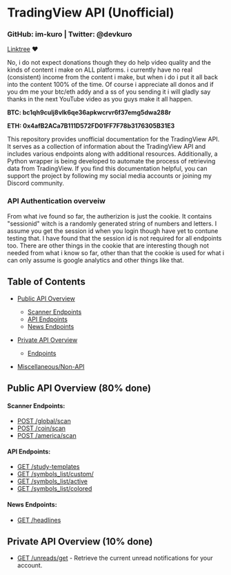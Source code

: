 # TradingView API (Unofficial)

### GitHub: im-kuro | Twitter: @devkuro
[Linktree](https://linktr.ee/devkuro) ❤️

No, i do not expect donations though they do help video quality and the kinds of content i make on ALL platforms. i currently have no real (consistent) income from the content i make, but when i do i put it all back into the content 100% of the time. Of course i appreciate all donos and if you dm me your btc/eth addy and a ss of you sending it i will gladly say thanks in the next YouTube video as you guys make it all happen.

**BTC: bc1qh9culj8vlk6qe36apkwcrvr6f37emg5dwa288r**

**ETH: 0x4afB2ACa7B111D572FD01FF7F78b3176305B31E3**

This repository provides unofficial documentation for the TradingView API. It serves as a collection of information about the TradingView API and includes various endpoints along with additional resources. Additionally, a Python wrapper is being developed to automate the process of retrieving data from TradingView. If you find this documentation helpful, you can support the project by following my social media accounts or joining my Discord community.

### API Authentication overveiw

From what ive found so far, the autherizion is just the cookie. It contains "sessionid" witch is a randomly generated string of numbers and letters.
I assume you get the session id when you login though have yet to contune testing that. I have found that the session id is not required for all
endpoints too. There are other things in the cookie that are interesting though not needed from what i know so far, other than that the cookie is
used for what i can only assume is google analytics and other things like that.



## Table of Contents

- [Public API Overview](#public-api-overview-apiv1)
    - [Scanner Endpoints](https://github.com/im-kuro/TradingveiwAPI/blob/main/PublicAPI.md#post---httpsscannertradingviewcomglobalscan)
    - [API Endpoints](https://github.com/im-kuro/TradingveiwAPI/blob/main/PublicAPI.md#post---httpsscannertradingviewcomglobalscan)
    - [News Endpoints](https://github.com/im-kuro/TradingveiwAPI/blob/main/PublicAPI.md#post---httpsscannertradingviewcomglobalscan)


- [Private API Overview](#private-api-overview-apiv1)
    - [Endpoints](#endpoints)


- [Miscellaneous/Non-API](#miscellaneousnon-api)

## Public API Overview (80% done)

#### **Scanner Endpoints:**

- [POST /global/scan](https://github.com/im-kuro/TradingveiwAPI/tree/main#post-globalscan)
- [POST /coin/scan](https://github.com/im-kuro/TradingveiwAPI/tree/main#post-coinscan)
- [POST /america/scan](https://github.com/im-kuro/TradingveiwAPI/tree/main#post-americascan)

#### **API Endpoints:**

- [GET /study-templates](https://github.com/im-kuro/TradingveiwAPI/tree/main#get-study-templates)
- [GET /symbols_list/custom/](https://github.com/im-kuro/TradingveiwAPI/tree/main#get-symbols-listcustom)
- [GET /symbols_list/active](https://github.com/im-kuro/TradingveiwAPI/tree/main#get-symbols-listactive)
- [GET /symbols_list/colored](https://github.com/im-kuro/TradingveiwAPI/tree/main#get-symbols-listcolored)

#### **News Endpoints:**

- [GET /headlines](https://github.com/im-kuro/TradingveiwAPI/tree/main#get-headlines)


## Private API Overview (10% done)
- [GET /unreads/get](https://github.com/im-kuro/TradingveiwAPI/tree/main#get-unreadsget) - Retrieve the current unread notifications for your account.




